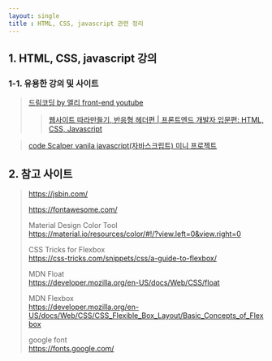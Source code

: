 ```yaml
---
layout: single
title : HTML, CSS, javascript 관련 정리
---
```


## 1. HTML, CSS, javascript 강의


### 1-1. 유용한 강의 및 사이트
> [드림코딩 by 엘리 front-end youtube](https://youtu.be/v2Aw9f-MK5s)  
>> [웹사이트 따라만들기, 반응형 헤더편 | 프론트엔드 개발자 입문편: HTML, CSS, Javascript](https://youtu.be/X91jsJyZofw)  

> [code Scalper vanila javascript(자바스크립트) 미니 프로젝트](https://youtu.be/_CsGSE5gwTA)  

   
  
## 2. 참고 사이트

> <https://jsbin.com/>  
>   
> <https://fontawesome.com/>  
>   
> Material Design Color Tool  
> <https://material.io/resources/color/#!/?view.left=0&view.right=0>  
>   
> CSS Tricks for Flexbox  
> <https://css-tricks.com/snippets/css/a-guide-to-flexbox/>  
>   
> MDN Float  
> <https://developer.mozilla.org/en-US/docs/Web/CSS/float>  
>   
> MDN Flexbox  
> <https://developer.mozilla.org/en-US/docs/Web/CSS/CSS_Flexible_Box_Layout/Basic_Concepts_of_Flexbox>  
>   
> google font  
> <https://fonts.google.com/>  

